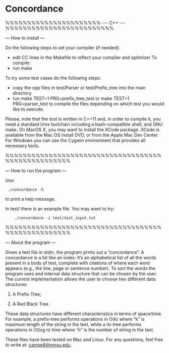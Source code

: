 Concordance
===========
%%%%%%%%%%%%%%%%%%%%%% --- C++ --- %%%%%%%%%%%%%%%%%%%%%%%%%

— How to install —

Do the following steps to set your compiler (if needed):
- edit CC lines in the Makefile to reflect your compiler and optimizer
To compile:
- run make

To try some test cases do the following steps:
- copy the cpp files in test/Parser or test/Prefix_tree into the main directory
- run
	make TEST=1 PRG=prefix_tree_test
 or
	make TEST=1 PRG=parser_test
to compile the files depending on which test you would like to execute.

Please, note that the tool is written in C++11 and, in order to compile it, you need a standard Unix toolchain including a bash-compatible shell, and GNU make. 
On MacOS X, you may want to install the XCode package. 
XCode is available from the Mac OS install DVD, or from the Apple Mac Dev Center. 
For Windows you can use the Cygwin environment that provides all necessary tools.

%%%%%%%%%%%%%%%%%%%%%%%%%%%%%%%%%%%%%%%%%%%%%%%%%%%

— How to run the program —

Use:

	 ./concordance -h
to print a help message.

In test/ there is an example file. 
You may want to try:

		./concordance -i test/test_input.txt

%%%%%%%%%%%%%%%%%%%%%%%%%%%%%%%%%%%%%%%%%%%%%%%%%%%

— About the program —

Given a text file in stdin, the program prints out a “concordance”.
A concordance is a bit like an index: It’s an alphabetical list of all the words present in a body of text,
complete with citations of where each word appears (e.g., the line, page or sentence number). 
To sort the words the program uses and internal data structure that can be chosen by the user.
The current implementation allows the user to choose two different data structures:

1) A Prefix Tree;

2) A Red Black Tree.

These data structures have different characteristics in terms of space/time.
For example, a prefix-tree performs operations in O(k) where “k” is maximum length of the string in the text, while a rb-tree performs operations in O(log n) time where “n” is the number of string in the text.

These files have been tested on Mac and Linux.
For any questions, feel free to write at: campe8@nmsu.edu.

